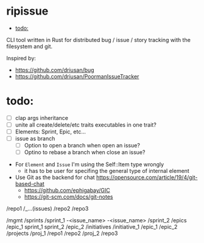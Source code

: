 # ripissue

<!-- toc GFM -->

+ [todo:](#todo)

<!-- toc -->

CLI tool written in Rust for distributed bug / issue / story tracking with the filesystem and git.

Inspired by:

- https://github.com/driusan/bug
- https://github.com/driusan/PoormanIssueTracker

# todo:

- [ ] clap args inheritance
- [ ] unite all create/delete/etc traits executables in one trait?
- [ ] Elements: Sprint, Epic, etc...
- [ ] issue as branch
    - [ ] Option to open a branch when open an issue?
    - [ ] Optino to rebase a branch when close an issue?
- For `Element` and `Issue` I'm using the Self::Item type wrongly
    - it has to be user for specifing the general type of internal element
- Use Git as the backend for chat https://opensource.com/article/19/4/git-based-chat
    - https://github.com/ephigabay/GIC
    - https://git-scm.com/docs/git-notes

/repo1
    /_...(issues)
/repo2
/repo3

/mgmt
    /sprints
        /sprint_1
            <repo>-<issue_name>
            <repo>-<issue_name>
        /sprint_2
    /epics
        /epic_1
            sprint_1
            sprint_2
        /epic_2
    /initiatives
        /initiative_1
            /epic_1
            /epic_2
    /projects
        /proj_1
            /repo1
            /repo2
        /proj_2
            /repo3
